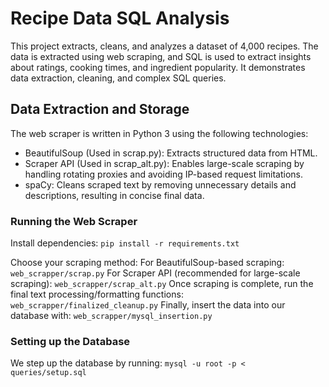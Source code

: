 # Recipe Data SQL Analysis
This project extracts, cleans, and analyzes a dataset of 4,000 recipes. The data is extracted using web scraping, and SQL is used to extract insights about ratings, cooking times, and ingredient popularity. It demonstrates data extraction, cleaning, and complex SQL queries.

## Data Extraction and Storage
The web scraper is written in Python 3 using the following technologies:
- BeautifulSoup (Used in scrap.py): Extracts structured data from HTML.
- Scraper API (Used in scrap_alt.py): Enables large-scale scraping by handling rotating proxies and avoiding IP-based request limitations.
- spaCy: Cleans scraped text by removing unnecessary details and descriptions, resulting in concise final data.

### Running the Web Scraper
Install dependencies: `pip install -r requirements.txt`

Choose your scraping method:
For BeautifulSoup-based scraping: `web_scrapper/scrap.py`
For Scraper API (recommended for large-scale scraping): `web_scrapper/scrap_alt.py`
Once scraping is complete, run the final text processing/formatting functions: `web_scrapper/finalized_cleanup.py`
Finally, insert the data into our database with: `web_scrapper/mysql_insertion.py`

### Setting up the Database
We step up the database by running: `mysql -u root -p < queries/setup.sql`